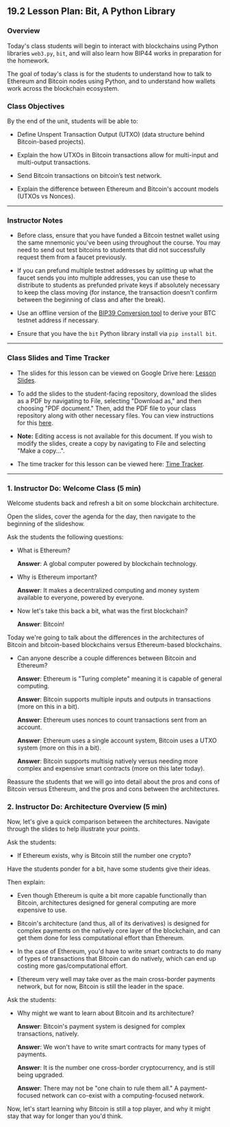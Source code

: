 ## 19.2 Lesson Plan: Bit, A Python Library

### Overview

Today's class students will begin to interact with blockchains using Python libraries `web3.py`, `bit`,
and will also learn how BIP44 works in preparation for the homework.

The goal of today's class is for the students to understand how to talk to Ethereum and Bitcoin nodes using Python,
and to understand how wallets work across the blockchain ecosystem.

### Class Objectives

By the end of the unit, students will be able to:

* Define Unspent Transaction Output (UTXO) (data structure behind Bitcoin-based projects).

* Explain the how UTXOs in Bitcoin transactions allow for multi-input and multi-output transactions.

* Send Bitcoin transactions on bitcoin’s test network.

* Explain the difference between Ethereum and Bitcoin's account models (UTXOs vs Nonces).

- - -

### Instructor Notes

* Before class, ensure that you have funded a Bitcoin testnet wallet using the same mnemonic you've been using throughout the course.
  You may need to send out test bitcoins to students that did not successfully request them from a faucet previously.

* If you can prefund multiple testnet addresses by splitting up what the faucet sends you into multiple addresses,
  you can use these to distribute to students as prefunded private keys if absolutely necessary to keep the class moving
  (for instance, the transaction doesn't confirm between the beginning of class and after the break).

* Use an offline version of the [BIP39 Conversion tool](https://github.com/iancoleman/bip39/releases) to derive your BTC testnet address if necessary.

* Ensure that you have the `bit` Python library install via `pip install bit`.

- - -

### Class Slides and Time Tracker

* The slides for this lesson can be viewed on Google Drive here: [Lesson Slides]().

* To add the slides to the student-facing repository, download the slides as a PDF by navigating to File, selecting "Download as," and then choosing "PDF document." Then, add the PDF file to your class repository along with other necessary files. You can view instructions for this [here](https://docs.google.com/document/d/1XM90c4s9XjwZHjdUlwEMcv2iXcO_yRGx5p2iLZ3BGNI/edit?usp=sharing).

* **Note:** Editing access is not available for this document. If you wish to modify the slides, create a copy by navigating to File and selecting "Make a copy...".

* The time tracker for this lesson can be viewed here: [Time Tracker](TimeTracker.xlsx).

- - -

### 1. Instructor Do: Welcome Class (5 min)

Welcome students back and refresh a bit on some blockchain architecture.

Open the slides, cover the agenda for the day, then navigate to the beginning of the slideshow.

Ask the students the following questions:

* What is Ethereum?

  **Answer**: A global computer powered by blockchain technology.

* Why is Ethereum important?

  **Answer**: It makes a decentralized computing and money system available to everyone, powered by everyone.

* Now let's take this back a bit, what was the first blockchain?

  **Answer**: Bitcoin!

Today we're going to talk about the differences in the architectures of Bitcoin and bitcoin-based blockchains versus
Ethereum-based blockchains.

* Can anyone describe a couple differences between Bitcoin and Ethereum?

  **Answer**: Ethereum is "Turing complete" meaning it is capable of general computing.

  **Answer**: Bitcoin supports multiple inputs and outputs in transactions (more on this in a bit).

  **Answer**: Ethereum uses nonces to count transactions sent from an account.

  **Answer**: Ethereum uses a single account system, Bitcoin uses a UTXO system (more on this in a bit).

  **Answer**: Bitcoin supports multisig natively versus needing more complex and expensive smart contracts (more on this later today).

Reassure the students that we will go into detail about the pros and cons of Bitcoin versus Ethereum,
and the pros and cons between the architectures.

### 2. Instructor Do: Architecture Overview (5 min)

Now, let's give a quick comparison between the architectures. Navigate through the slides to help illustrate your points.

Ask the students:

* If Ethereum exists, why is Bitcoin still the number one crypto?

Have the students ponder for a bit, have some students give their ideas.

Then explain:

* Even though Ethereum is quite a bit more capable functionally than Bitcoin, architectures designed for general computing
  are more expensive to use.

* Bitcoin's architecture (and thus, all of its derivatives) is designed for complex payments on the natively
  core layer of the blockchain, and can get them done for less computational effort than Ethereum.

* In the case of Ethereum, you'd have to write smart contracts to do many of types of transactions that Bitcoin can do natively,
  which can end up costing more gas/computational effort.

* Ethereum very well may take over as the main cross-border payments network, but for now, Bitcoin is still the leader in the space.

Ask the students:

* Why might we want to learn about Bitcoin and its architecture?

  **Answer**: Bitcoin's payment system is designed for complex transactions, natively.

  **Answer**: We won't have to write smart contracts for many types of payments.

  **Answer**: It is the number one cross-border cryptocurrency, and is still being upgraded.

  **Answer**: There may not be "one chain to rule them all." A payment-focused network can co-exist with a computing-focused network.

Now, let's start learning why Bitcoin is still a top player, and why it might stay that way for longer than you'd think.
